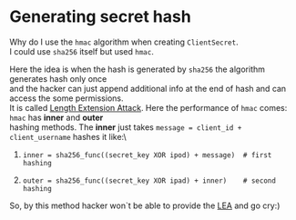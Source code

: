 # Generating secret hash

Why do I use the `hmac` algorithm when creating `ClientSecret`.\
I could use `sha256` itself but used `hmac`.

Here the idea is when the hash is generated by `sha256` the algorithm generates hash only once\
and the hacker can just append additional info at the end of hash and can access the some permissions.\
It is called [Length Extension Attack](https://ru.wikipedia.org/wiki/Атака_удлинением_сообщения).
Here the performance of `hmac` comes: `hmac` has **inner** and **outer**\
hashing methods. The **inner** just takes `message = client_id + client_username` hashes it like:\


1. `inner = sha256_func((secret_key XOR ipod) + message)  # first hashing`

2. `outer = sha256_func((secret_key XOR ipad) + inner)    # second hashing`


So, by this method hacker won`t be able to provide the [LEA](https://ru.wikipedia.org/wiki/Атака_удлинением_сообщения) and go cry:)

 
